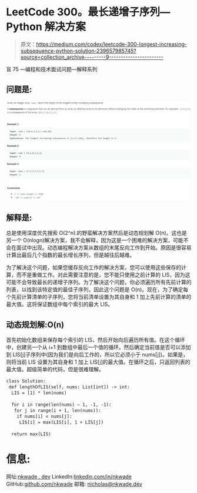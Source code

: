 # LeetCode 300。最长递增子序列— Python 解决方案

> 原文：<https://medium.com/codex/leetcode-300-longest-increasing-subsequence-python-solution-239657985745?source=collection_archive---------9----------------------->

盲 75 —编程和技术面试问题—解释系列

## 问题是:

![](img/b6b33e3b224c8072e92655af00ae4cf5.png)

## 解释是:

总是使用深度优先搜索 O(2^n).的野蛮解决方案然后是动态规划解 O(n)。这也是另一个 O(nlogn)解决方案，我不会解释，因为这是一个困难的解决方案，可能不会在面试中出现。动态编程解决方案从数组的末尾反向工作到开始。原因是很容易计算出最后几个指数的最长增长序列，但是越往后越难。

为了解决这个问题，如果您缓存反向工作的解决方案，您可以使用这些保存的计算，而不是重做工作。对此需要注意的是，您不能只使用之前计算的 LIS，因为这可能不会导致最长的递增子序列。为了解决这个问题，你必须遍历所有先前计算的列表，以找到该特定值的最佳子序列，因此这个问题是 O(n)。现在，为了确定每个先前计算清单的子序列，您将当前清单设置为其自身和 1 加上先前计算的清单的最大值。这将保证数组中每个索引的最大 LIS。

## 动态规划解:O(n)

首先初始化数组来保存每个索引的 LIS，然后开始向后遍历所有值。在这个循环中，创建另一个从 i+1 到数组中最后一个值的循环。然后确定当前值是否可以添加到 LIS[j]子序列中(因为我们是向后工作的，所以它必须小于 nums[j])。如果是，则将当前 LIS 设置为其自身和 1 加上 LIS[j]的最大值。在循环之后，只返回列表的最大值。超级简单的代码，但是很难理解。

```
class Solution:
 def lengthOfLIS(self, nums: List[int]) -> int:
  LIS = [1] * len(nums)

  for i in range(len(nums) — 1, -1, -1):
   for j in range(i + 1, len(nums)):
    if nums[i] < nums[j]:
     LIS[i] = max(LIS[i], 1 + LIS[j])

  return max(LIS)
```

# 信息:

网址:[nkwade . dev](http://www.nkwade.dev/)
LinkedIn:[linkedin.com/in/nkwade](http://www.linkedin.com/in/nkwade/)
GitHub:[github.com/nkwade](http://www.github.com/nkwade)
邮箱: [nicholas@nkwade.dev](mailto:nicholas@nkwade.dev)